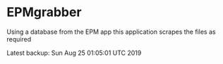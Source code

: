 # EPMgrabber
Using a database from the EPM app this application scrapes the files as required


Latest backup: Sun Aug 25 01:05:01 UTC 2019
